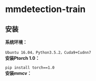# mmdetection-train
<h2>安装</h2>
<strong>系统环境：</strong><br>

`Ubuntu 16.04，Python3.5.2，Cuda9+Cudnn7`<br>
<strong>安装Ptorch 1.0：</strong><br>

`pip install torch==1.0`<br>
<strong>安装mmcv：</strong><br>

